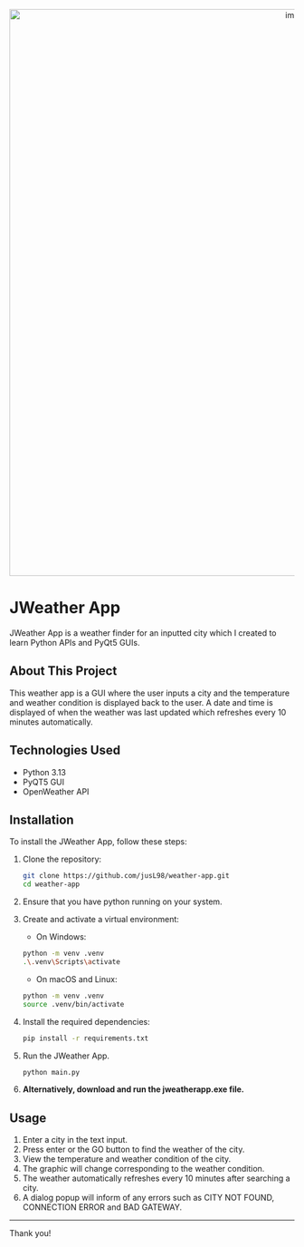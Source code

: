 <p align="center">
   <img width="1000" alt="image" src="https://gist.github.com/user-attachments/assets/ee8e9eb3-ebc4-41f4-8480-a3f483de1426"/>
</p>

# JWeather App
JWeather App is a weather finder for an inputted city which I created to learn Python APIs and PyQt5 GUIs.

## About This Project
This weather app is a GUI where the user inputs a city and the temperature and weather condition is displayed back to the user. A date and time is displayed of when the weather was last updated which refreshes every 10 minutes automatically.

## Technologies Used
- Python 3.13
- PyQT5 GUI
- OpenWeather API

## Installation
To install the JWeather App, follow these steps:

1. Clone the repository:

   ```bash
   git clone https://github.com/jusL98/weather-app.git
   cd weather-app
   ```

2. Ensure that you have python running on your system.

3. Create and activate a virtual environment:
   - On Windows:
   ```bash
   python -m venv .venv
   .\.venv\Scripts\activate
   ```

   - On macOS and Linux:
   ```bash
   python -m venv .venv
   source .venv/bin/activate
   ```

4. Install the required dependencies:

   ```bash
   pip install -r requirements.txt 
   ```

5. Run the JWeather App.
   ```bash
   python main.py
   ```

5. **Alternatively, download and run the jweatherapp.exe file.**

## Usage
1. Enter a city in the text input.
2. Press enter or the GO button to find the weather of the city.
3. View the temperature and weather condition of the city.
4. The graphic will change corresponding to the weather condition.
5. The weather automatically refreshes every 10 minutes after searching a city.
6. A dialog popup will inform of any errors such as CITY NOT FOUND, CONNECTION ERROR and BAD GATEWAY.

---

Thank you!
